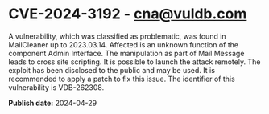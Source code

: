 # CVE-2024-3192 - cna@vuldb.com

A vulnerability, which was classified as problematic, was found in MailCleaner up to 2023.03.14. Affected is an unknown function of the component Admin Interface. The manipulation as part of Mail Message leads to cross site scripting. It is possible to launch the attack remotely. The exploit has been disclosed to the public and may be used. It is recommended to apply a patch to fix this issue. The identifier of this vulnerability is VDB-262308.

**Publish date:** 2024-04-29
